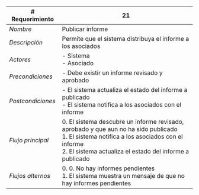 |# Requerimiento|21 |
|-|-|
| *Nombre*|Publicar informe
| *Descripción*| Permite que el sistema distribuya el informe a los asociados |
|*Actores*| - Sistema<br> - Asociado
|*Precondiciones*| - Debe existir un informe revisado y aprobado
|*Postcondiciones*| - El sistema actualiza el estado del informe a publicado<br> - El sistema notifica a los asociados con el informe
|*Flujo principal*|0.  El sistema descubre un informe revisado, aprobado y que aun no ha sido publicado<br>1.  El sistema notifica a los asociados con el informe<br>2.  El sistema actualiza el estado del informe a publicado
|*Flujos alternos*|0.  0. No hay informes pendientes<br>1. El sistema muestra un mensaje de que no hay informes pendientes

